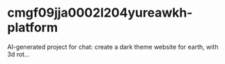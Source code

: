 # cmgf09jja0002l204yureawkh-platform
AI-generated project for chat: create a dark theme website for earth, with 3d rot...
